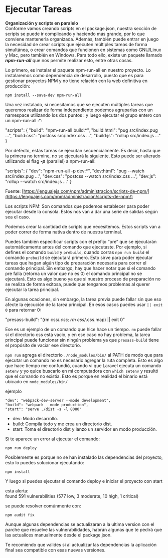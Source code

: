 # Ejecutar Tareas
**Organización y scripts en paralelo**  
Conforme vamos creando scripts en el package.json, nuestra sección de scripts se puede ir complicando y haciendo más grande, por lo que conviene mantenerla organizada. Además, también puede entrar en juego la necesidad de crear scripts que ejecuten múltiples tareas de forma simultánea, o crear comandos que funcionen en sistemas como GNU/Linux y Mac, pero también en Windows. Para todo ello, existe un paquete llamado **_npm-run-all_** que nos permite realizar esto, entre otras cosas.

Lo primero, es instalar el paquete npm-run-all en nuestro proyecto. Lo instalaremos como dependencia de desarrollo, puesto que es para gestionar proyectos NPM y no tiene relación con la web definitiva en producción:

```
npm install --save-dev npm-run-all
```

Una vez instalado, si necesitamos que se ejecuten múltiples tareas que queremos realizar de forma independiente podemos agruparlas con un namespace utilizando los dos puntos : y luego ejecutar el grupo entero con un npm-run-all <namespace>:*:

"scripts": {
  "build": "npm-run-all build:*",
  "build:html": "pug src/index.pug ...",
  "build:css": "postcss src/index.css ...",
  "build:js": "rollup src/index.js ..."
}


Por defecto, estas tareas se ejecutan secuencialmente. Es decir, hasta que la primera no termine, no se ejecutará la siguiente. Esto puede ser alterado utilizando el flag **_-p_** (parallel) a npm-run-all:


"scripts": {
  "dev": "npm-run-all -p dev:*",
  "dev:html": "pug --watch src/index.pug ...",
  "dev:css": "postcss --watch src/index.css ...",
  "dev:js": "rollup --watch src/index.js ..."
}


Fuente: [https://lenguajejs.com/npm/administracion/scripts-de-npm/](https://lenguajejs.com/npm/administracion/scripts-de-npm/)

Los scripts NPM: Son comandos que podemos establecer para poder ejecutar desde la consola. Estos nos van a dar una serie de salidas según sea el caso.

Podemos crear la cantidad de scripts que necesitemos. Estos scripts van a poder correr de forma nativa dentro de nuestra terminal.

Puedes también especificar scripts con el prefijo “pre” que se ejecutarán automáticamente antes del comando que ejecutaste. Por ejemplo, si defines el comando `build` y `prebuild`, cuando corras `npm run build` el comando `prebuild` se ejecutará primero. Esto sirve para poder ejecutar tareas que hagan algún tipo de preparación necesaria para correr el comando principal. Sin embargo, hay que hacer notar que si el comando pre falla (retorna un valor que no es 0) el comando principal no se ejecutará. Esto es algo bueno ya que si nuestro proceso de preparación no se realiza de forma exitosa, puede que tengamos problemas al querer ejecutar la tarea principal.

En algunas ocaciones, sin embargo, la tarea previa puede fallar sin que eso afecte la ejecución de la tarea principal. En esos casos puedes usar `|| exit 0` para retornar 0:


"presass-build": "(rm css/*.css; rm css/*.css.map) || exit 0"


Ese es un ejemplo de un comando que hice hace un tiempo. `rm` puede fallar si el directorio css está vacio, y en ese caso no hay problema, la tarea principal puede funcionar sin ningún problema ya que `presass-build` tiene el propósito de vaciar ese directorio.

`npm run` agrega el directorio `./node_modules/bin/` al PATH de modo que para ejecutar un comando no es necesario agregar la ruta completa. Esto es algo que hace tiempo me confundió, cuando vi que Laravel ejecuta un comando `setenv` y yo quice buscarlo en mi computadora con `which setenv` y resultó que el comando no existía. Esto es porque en realidad el binario está ubicado en `node_modules/bin/`

ejemplo
```
"dev": "webpack-dev-server --mode development",
"build": "webpack --mode production",
"start": "serve ./dist -s -l 8080"
```

-   dev: Modo desarrollo.
-   build: Compila todo y me crea un directorio dist.
-   start: Toma el directorio dist y lanzo un servidor en modo producción.

Si te aparece un error al ejecutar el comando:

```
npm run deploy
```

Posiblemente es porque no se han instalado las dependencias del proyecto, esto lo puedes solucionar ejecutando:

```
npm install
```

Y luego si puedes ejecutar el comando deploy e iniciar el proyecto con start

esta alerta:  
found 591 vulnerabilities (577 low, 3 moderate, 10 high, 1 critical)

se puede resolver comúnmente con:

```
npm audit fix
```

Aunque algunas dependencias se actualizaran a la ultima version con el parche que resuelve las vulnerabilidades, habrán algunas que te pedirá que las actualices manualmente desde el package.json.

Te recomiendo que valides si al actualizar las dependencias la aplicación final sea compatible con esas nuevas versiones.